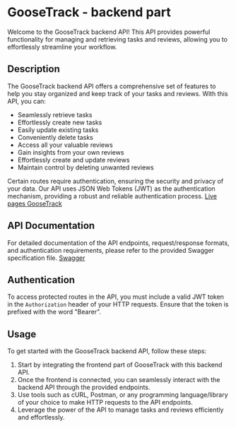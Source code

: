 # GooseTrack - backend part

Welcome to the GooseTrack backend API! 
This API provides powerful functionality for managing and retrieving tasks and reviews, allowing you to effortlessly streamline your workflow.

## Description

The GooseTrack backend API offers a comprehensive set of features to help you stay organized and keep track of your tasks and reviews. With this API, you can:

- Seamlessly retrieve tasks
- Effortlessly create new tasks
- Easily update existing tasks
- Conveniently delete tasks
- Access all your valuable reviews
- Gain insights from your own reviews
- Effortlessly create and update reviews
- Maintain control by deleting unwanted reviews

Certain routes require authentication, ensuring the security and privacy of your data. Our API uses JSON Web Tokens (JWT) as the authentication mechanism, providing a robust and reliable authentication process.
[Live pages GooseTrack](https://kharkivska-kurkuma.github.io/GooseTrack)

## API Documentation

For detailed documentation of the API endpoints, request/response formats, and authentication requirements, please refer to the provided Swagger specification file.
[Swagger](https://goosetrack-tj84.onrender.com/api-docs/)

## Authentication

To access protected routes in the API, you must include a valid JWT token in the `Authorization` header of your HTTP requests. Ensure that the token is prefixed with the word "Bearer".

## Usage

To get started with the GooseTrack backend API, follow these steps:

1. Start by integrating the frontend part of GooseTrack with this backend API.
2. Once the frontend is connected, you can seamlessly interact with the backend API through the provided endpoints.
3. Use tools such as cURL, Postman, or any programming language/library of your choice to make HTTP requests to the API endpoints.
4. Leverage the power of the API to manage tasks and reviews efficiently and effortlessly.
   


